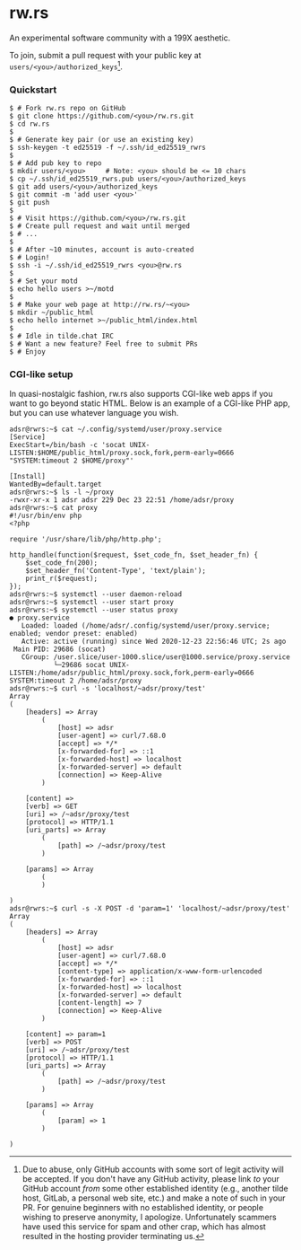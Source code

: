 # rw.rs

An experimental software community with a 199X aesthetic.

To join, submit a pull request with your public key at `users/<you>/authorized_keys`[^1].

### Quickstart

    $ # Fork rw.rs repo on GitHub
    $ git clone https://github.com/<you>/rw.rs.git
    $ cd rw.rs
    $
    $ # Generate key pair (or use an existing key)
    $ ssh-keygen -t ed25519 -f ~/.ssh/id_ed25519_rwrs
    $
    $ # Add pub key to repo
    $ mkdir users/<you>     # Note: <you> should be <= 10 chars
    $ cp ~/.ssh/id_ed25519_rwrs.pub users/<you>/authorized_keys
    $ git add users/<you>/authorized_keys
    $ git commit -m 'add user <you>'
    $ git push
    $
    $ # Visit https://github.com/<you>/rw.rs.git
    $ # Create pull request and wait until merged
    $ # ...
    $
    $ # After ~10 minutes, account is auto-created
    $ # Login!
    $ ssh -i ~/.ssh/id_ed25519_rwrs <you>@rw.rs
    $
    $ # Set your motd
    $ echo hello users >~/motd
    $
    $ # Make your web page at http://rw.rs/~<you>
    $ mkdir ~/public_html
    $ echo hello internet >~/public_html/index.html
    $
    $ # Idle in tilde.chat IRC
    $ # Want a new feature? Feel free to submit PRs
    $ # Enjoy

### CGI-like setup

In quasi-nostalgic fashion, rw.rs also supports CGI-like web apps if you want
to go beyond static HTML. Below is an example of a CGI-like PHP app, but you
can use whatever language you wish.

    adsr@rwrs:~$ cat ~/.config/systemd/user/proxy.service
    [Service]
    ExecStart=/bin/bash -c 'socat UNIX-LISTEN:$HOME/public_html/proxy.sock,fork,perm-early=0666 "SYSTEM:timeout 2 $HOME/proxy"'

    [Install]
    WantedBy=default.target
    adsr@rwrs:~$ ls -l ~/proxy
    -rwxr-xr-x 1 adsr adsr 229 Dec 23 22:51 /home/adsr/proxy
    adsr@rwrs:~$ cat proxy
    #!/usr/bin/env php
    <?php

    require '/usr/share/lib/php/http.php';

    http_handle(function($request, $set_code_fn, $set_header_fn) {
        $set_code_fn(200);
        $set_header_fn('Content-Type', 'text/plain');
        print_r($request);
    });
    adsr@rwrs:~$ systemctl --user daemon-reload
    adsr@rwrs:~$ systemctl --user start proxy
    adsr@rwrs:~$ systemctl --user status proxy
    ● proxy.service
       Loaded: loaded (/home/adsr/.config/systemd/user/proxy.service; enabled; vendor preset: enabled)
       Active: active (running) since Wed 2020-12-23 22:56:46 UTC; 2s ago
     Main PID: 29686 (socat)
       CGroup: /user.slice/user-1000.slice/user@1000.service/proxy.service
               └─29686 socat UNIX-LISTEN:/home/adsr/public_html/proxy.sock,fork,perm-early=0666 SYSTEM:timeout 2 /home/adsr/proxy
    adsr@rwrs:~$ curl -s 'localhost/~adsr/proxy/test'
    Array
    (
        [headers] => Array
            (
                [host] => adsr
                [user-agent] => curl/7.68.0
                [accept] => */*
                [x-forwarded-for] => ::1
                [x-forwarded-host] => localhost
                [x-forwarded-server] => default
                [connection] => Keep-Alive
            )

        [content] =>
        [verb] => GET
        [uri] => /~adsr/proxy/test
        [protocol] => HTTP/1.1
        [uri_parts] => Array
            (
                [path] => /~adsr/proxy/test
            )

        [params] => Array
            (
            )

    )
    adsr@rwrs:~$ curl -s -X POST -d 'param=1' 'localhost/~adsr/proxy/test'
    Array
    (
        [headers] => Array
            (
                [host] => adsr
                [user-agent] => curl/7.68.0
                [accept] => */*
                [content-type] => application/x-www-form-urlencoded
                [x-forwarded-for] => ::1
                [x-forwarded-host] => localhost
                [x-forwarded-server] => default
                [content-length] => 7
                [connection] => Keep-Alive
            )

        [content] => param=1
        [verb] => POST
        [uri] => /~adsr/proxy/test
        [protocol] => HTTP/1.1
        [uri_parts] => Array
            (
                [path] => /~adsr/proxy/test
            )

        [params] => Array
            (
                [param] => 1
            )

    )

[^1]: Due to abuse, only GitHub accounts with some sort of legit activity will
      be accepted. If you don't have any GitHub activity, please link _to_ your
      GitHub account _from_ some other established identity (e.g., another
      tilde host, GitLab, a personal web site, etc.) and make a note of such in
      your PR. For genuine beginners with no established identity, or people
      wishing to preserve anonymity, I apologize. Unfortunately scammers have
      used this service for spam and other crap, which has almost resulted in
      the hosting provider terminating us.
